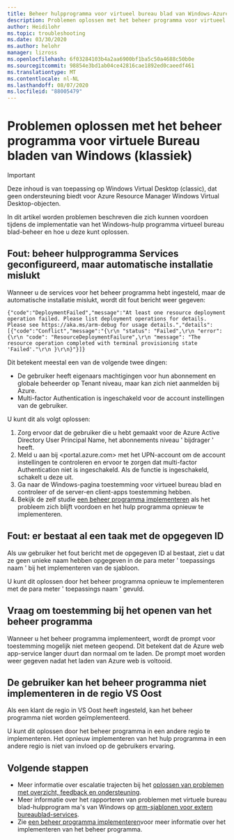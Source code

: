 ```yaml
---
title: Beheer hulpprogramma voor virtueel bureau blad van Windows-Azure
description: Problemen oplossen met het beheer programma voor virtueel bureau blad (klassiek) van Windows.
author: Heidilohr
ms.topic: troubleshooting
ms.date: 03/30/2020
ms.author: helohr
manager: lizross
ms.openlocfilehash: 6f03284103b4a2aa6900bf1ba5c50a4688c50b0e
ms.sourcegitcommit: 98854e3bd1ab04ce42816cae1892ed0caeedf461
ms.translationtype: MT
ms.contentlocale: nl-NL
ms.lasthandoff: 08/07/2020
ms.locfileid: "88005479"
---
```

# <a name="troubleshoot-the-windows-virtual-desktop-classic-management-tool"></a>Problemen oplossen met het beheer programma voor virtuele Bureau bladen van Windows (klassiek)

>[!IMPORTANT]
>Deze inhoud is van toepassing op Windows Virtual Desktop (classic), dat geen ondersteuning biedt voor Azure Resource Manager Windows Virtual Desktop-objecten.

In dit artikel worden problemen beschreven die zich kunnen voordoen tijdens de implementatie van het Windows-hulp programma virtueel bureau blad-beheer en hoe u deze kunt oplossen.

## <a name="error-management-tool-services-configured-but-automated-setup-fails"></a>Fout: beheer hulpprogramma Services geconfigureerd, maar automatische installatie mislukt

Wanneer u de services voor het beheer programma hebt ingesteld, maar de automatische installatie mislukt, wordt dit fout bericht weer gegeven:

```console
{"code":"DeploymentFailed","message":"At least one resource deployment operation failed. Please list deployment operations for details. Please see https://aka.ms/arm-debug for usage details.","details":[{"code":"Conflict","message":"{\r\n "status": "Failed",\r\n "error": {\r\n "code": "ResourceDeploymentFailure",\r\n "message": "The resource operation completed with terminal provisioning state 'Failed'."\r\n }\r\n}"}]}
```

Dit betekent meestal een van de volgende twee dingen:

- De gebruiker heeft eigenaars machtigingen voor hun abonnement en globale beheerder op Tenant niveau, maar kan zich niet aanmelden bij Azure.
- Multi-factor Authentication is ingeschakeld voor de account instellingen van de gebruiker.

U kunt dit als volgt oplossen:

1. Zorg ervoor dat de gebruiker die u hebt gemaakt voor de Azure Active Directory User Principal Name, het abonnements niveau ' bijdrager ' heeft.
2. Meld u aan bij <portal.azure.com> met het UPN-account om de account instellingen te controleren en ervoor te zorgen dat multi-factor Authentication niet is ingeschakeld. Als de functie is ingeschakeld, schakelt u deze uit.
3. Ga naar de Windows-pagina toestemming voor virtueel bureau blad en controleer of de server-en client-apps toestemming hebben.
4. Bekijk de zelf studie [een beheer programma implementeren](manage-resources-using-ui.md) als het probleem zich blijft voordoen en het hulp programma opnieuw te implementeren.

## <a name="error-job-with-specified-id-already-exists"></a>Fout: er bestaat al een taak met de opgegeven ID

Als uw gebruiker het fout bericht met de opgegeven ID al bestaat, ziet u dat ze geen unieke naam hebben opgegeven in de para meter ' toepassings naam ' bij het implementeren van de sjabloon.

U kunt dit oplossen door het beheer programma opnieuw te implementeren met de para meter ' toepassings naam ' gevuld.

## <a name="delayed-consent-prompt-when-opening-management-tool"></a>Vraag om toestemming bij het openen van het beheer programma

Wanneer u het beheer programma implementeert, wordt de prompt voor toestemming mogelijk niet meteen geopend. Dit betekent dat de Azure web app-service langer duurt dan normaal om te laden. De prompt moet worden weer gegeven nadat het laden van Azure web is voltooid.

## <a name="the-user-cant-deploy-the-management-tool-in-the-east-us-region"></a>De gebruiker kan het beheer programma niet implementeren in de regio VS Oost

Als een klant de regio in VS Oost heeft ingesteld, kan het beheer programma niet worden geïmplementeerd.

U kunt dit oplossen door het beheer programma in een andere regio te implementeren. Het opnieuw implementeren van het hulp programma in een andere regio is niet van invloed op de gebruikers ervaring.

## <a name="next-steps"></a>Volgende stappen

- Meer informatie over escalatie trajecten bij het [oplossen van problemen met overzicht, feedback en ondersteuning](troubleshoot-set-up-overview-2019.md).
- Meer informatie over het rapporteren van problemen met virtuele bureau blad-hulpprogram ma's van Windows op [arm-sjablonen voor extern bureaublad-services](https://github.com/Azure/RDS-Templates/blob/master/README.md).
- Zie [een beheer programma implementeren](manage-resources-using-ui.md)voor meer informatie over het implementeren van het beheer programma.